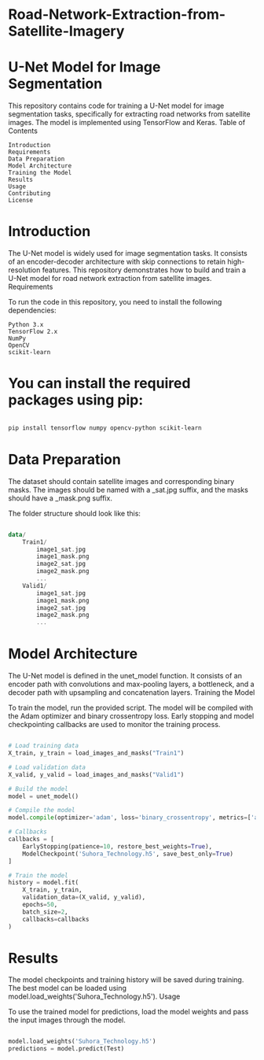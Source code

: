 # Road-Network-Extraction-from-Satellite-Imagery
# U-Net Model for Image Segmentation

This repository contains code for training a U-Net model for image segmentation tasks, specifically for extracting road networks from satellite images. The model is implemented using TensorFlow and Keras.
Table of Contents

    Introduction
    Requirements
    Data Preparation
    Model Architecture
    Training the Model
    Results
    Usage
    Contributing
    License

# Introduction

The U-Net model is widely used for image segmentation tasks. It consists of an encoder-decoder architecture with skip connections to retain high-resolution features. This repository demonstrates how to build and train a U-Net model for road network extraction from satellite images.
Requirements

To run the code in this repository, you need to install the following dependencies:

    Python 3.x
    TensorFlow 2.x
    NumPy
    OpenCV
    scikit-learn

# You can install the required packages using pip:

```bash

pip install tensorflow numpy opencv-python scikit-learn
```
# Data Preparation

The dataset should contain satellite images and corresponding binary masks. The images should be named with a _sat.jpg suffix, and the masks should have a _mask.png suffix.

The folder structure should look like this:

```kotlin

data/
    Train1/
        image1_sat.jpg
        image1_mask.png
        image2_sat.jpg
        image2_mask.png
        ...
    Valid1/
        image1_sat.jpg
        image1_mask.png
        image2_sat.jpg
        image2_mask.png
        ...
```

# Model Architecture

The U-Net model is defined in the unet_model function. It consists of an encoder path with convolutions and max-pooling layers, a bottleneck, and a decoder path with upsampling and concatenation layers.
Training the Model

To train the model, run the provided script. The model will be compiled with the Adam optimizer and binary crossentropy loss. Early stopping and model checkpointing callbacks are used to monitor the training process.

```python

# Load training data
X_train, y_train = load_images_and_masks("Train1")

# Load validation data
X_valid, y_valid = load_images_and_masks("Valid1")

# Build the model
model = unet_model()

# Compile the model
model.compile(optimizer='adam', loss='binary_crossentropy', metrics=['accuracy'])

# Callbacks
callbacks = [
    EarlyStopping(patience=10, restore_best_weights=True),
    ModelCheckpoint('Suhora_Technology.h5', save_best_only=True)
]

# Train the model
history = model.fit(
    X_train, y_train,
    validation_data=(X_valid, y_valid),
    epochs=50,
    batch_size=2,
    callbacks=callbacks
)

```
# Results

The model checkpoints and training history will be saved during training. The best model can be loaded using model.load_weights('Suhora_Technology.h5').
Usage

To use the trained model for predictions, load the model weights and pass the input images through the model.

```python

model.load_weights('Suhora_Technology.h5')
predictions = model.predict(Test)
```
